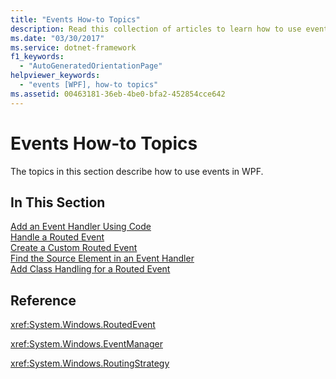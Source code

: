 ```yaml
---
title: "Events How-to Topics"
description: Read this collection of articles to learn how to use events in Windows Presentation Foundation (WPF) applications.
ms.date: "03/30/2017"
ms.service: dotnet-framework
f1_keywords: 
  - "AutoGeneratedOrientationPage"
helpviewer_keywords: 
  - "events [WPF], how-to topics"
ms.assetid: 00463181-36eb-4be0-bfa2-452854cce642
---
```

# Events How-to Topics

The topics in this section describe how to use events in WPF.  
  
## In This Section  

[Add an Event Handler Using Code](../events/how-to-add-an-event-handler-using-code.md)  
[Handle a Routed Event](how-to-handle-a-routed-event.md)  
[Create a Custom Routed Event](../events/how-to-create-a-custom-routed-event.md)  
[Find the Source Element in an Event Handler](how-to-find-the-source-element-in-an-event-handler.md)  
[Add Class Handling for a Routed Event](how-to-add-class-handling-for-a-routed-event.md)  
  
## Reference  

<xref:System.Windows.RoutedEvent>  
  
<xref:System.Windows.EventManager>  
  
<xref:System.Windows.RoutingStrategy>  
